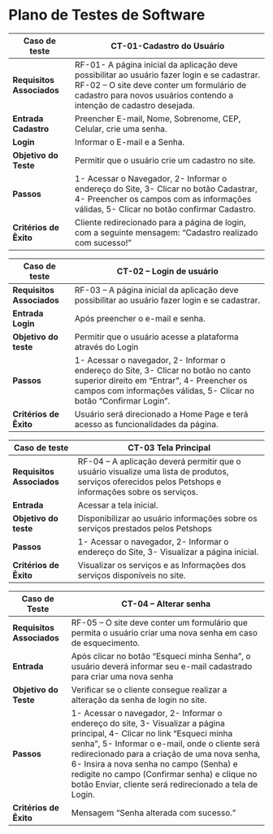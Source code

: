 # Plano de Testes de Software


| Caso de teste | CT-01-Cadastro do Usuário |
|      ---      |           ---             |
|**Requisitos Associados** | RF-01- A página inicial da aplicação deve possibilitar ao usuário fazer login e se cadastrar. RF-02 – O site deve conter um formulário de cadastro para novos usuários contendo a intenção de cadastro desejada.
|**Entrada Cadastro**| Preencher E-mail, Nome, Sobrenome, CEP, Celular, crie uma senha.
|**Login**| Informar o E-mail e a Senha.
|**Objetivo do Teste**| Permitir que o usuário crie um cadastro no site.
|**Passos**| 1- Acessar o Navegador, 2- Informar o endereço do Site, 3- Clicar no botão Cadastrar, 4- Preencher os campos com as informações válidas, 5- Clicar no botão confirmar Cadastro.
|**Critérios de Êxito**|Cliente redirecionado para a página de login, com a seguinte mensagem: “Cadastro realizado com sucesso!”





|**Caso de teste**| CT-02 – Login de usuário |
|     ---     |           ---            |
|**Requisitos Associados**|RF-03 – A página inicial da aplicação deve possibilitar ao usuário fazer login e se cadastrar.
|**Entrada Login**| Após preencher o e-mail e senha.
|**Objetivo do teste**|Permitir que o usuário acesse a plataforma através do Login
|**Passos**| 1- Acessar o navegador, 2- Informar o endereço do Site, 3- Clicar no botão no canto superior direito em “Entrar”, 4- Preencher os campos com informações válidas, 5- Clicar no botão “Confirmar Login”.
|**Critérios de Êxito**|Usuário será direcionado a Home Page e terá acesso as funcionalidades da página.





|**Caso de teste**| CT-03 Tela Principal|
|       ---       |         ---         |
|**Requisitos Associados**| RF-04 – A aplicação deverá permitir que o usuário visualize uma lista de produtos, serviços oferecidos pelos Petshops e informações sobre os serviços.
|**Entrada**| Acessar a tela inicial.
|**Objetivo do teste**|Disponibilizar ao usuário informações sobre os serviços prestados pelos Petshops
|**Passos**| 1- Acessar o navegador, 2- Informar o endereço do Site, 3- Visualizar a página inicial.
|**Critérios de Êxito**|Visualizar os serviços e as Informações dos serviços disponíveis no site.




|**Caso de Teste**| CT-04 – Alterar senha|
|       ---       |         ---          |
|**Requisitos Associados**| RF-05 – O site deve conter um formulário que permita o usuário criar uma nova senha em caso de esquecimento.
|**Entrada**| Após clicar no botão “Esqueci minha Senha”, o usuário deverá informar seu e-mail cadastrado para criar uma nova senha
|**Objetivo do Teste**| Verificar se o cliente consegue realizar a alteração da senha de login no site.
|**Passos**| 1- Acessar o navegador, 2- Informar o endereço do site, 3- Visualizar a página principal, 4- Clicar no link “Esqueci minha senha”, 5- Informar o e-mail, onde o cliente será redirecionado para a criação de uma nova senha, 6- Insira a nova senha no campo (Senha) e redigite no campo (Confirmar senha) e clique no botão Enviar, cliente será redirecionado a tela de Login.
|**Critérios de Êxito**| Mensagem “Senha alterada com sucesso.”
